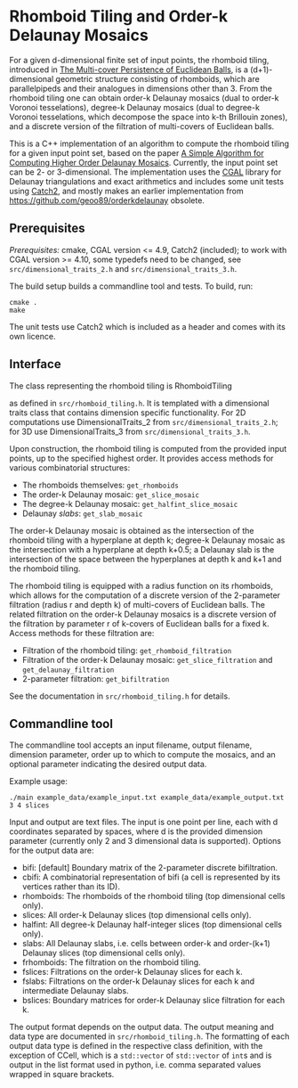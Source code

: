 # Rhomboid Tiling and Order-k Delaunay Mosaics

For a given d-dimensional finite set of input points, the rhomboid tiling,
introduced in [The Multi-cover Persistence of Euclidean
Balls](http://pub.ist.ac.at/~edels/Papers/2018-P-01-MultiCover.pdf),
is a (d+1)-dimensional geometric structure consisting of rhomboids, which
are parallelpipeds and their analogues in dimensions other than 3.
From the rhomboid tiling one can obtain order-k Delaunay mosaics (dual to
order-k Voronoi tesselations), degree-k Delaunay mosaics (dual to degree-k
Voronoi tesselations, which decompose the space into k-th Brillouin zones),
and a discrete version of the filtration of multi-covers of Euclidean balls.

This is a C++ implementation of an algorithm to compute the rhomboid tiling
for a given input point set, based on the paper 
[A Simple Algorithm for Computing Higher Order Delaunay
Mosaics](http://pub.ist.ac.at/~edels/Papers/2020-P-01-SimpleAlgorithm.pdf).
Currently, the input point set can be 2- or 3-dimensional.
The implementation uses the [CGAL](https://www.cgal.org/)
library for Delaunay triangulations and exact arithmetics and includes
some unit tests using [Catch2](https://github.com/catchorg/Catch2),
and mostly makes an earlier implementation from 
https://github.com/geoo89/orderkdelaunay obsolete.


## Prerequisites

_Prerequisites:_ cmake, CGAL version <= 4.9, Catch2 (included);
to work with CGAL version >= 4.10, some typedefs need to be changed,
see `src/dimensional_traits_2.h` and `src/dimensional_traits_3.h`.

The build setup builds a commandline tool and tests. To build, run:
```
cmake .
make
```

The unit tests use Catch2 which is included as a header and comes
with its own licence.


## Interface

The class representing the rhomboid tiling is RhomboidTiling<Dt> as defined in
`src/rhomboid_tiling.h`. It is templated with a dimensional traits class that
contains dimension specific functionality. For 2D computations use 
DimensionalTraits_2 from `src/dimensional_traits_2.h`; for 3D use
DimensionalTraits_3 from `src/dimensional_traits_3.h`.

Upon construction, the rhomboid tiling is computed from the provided input
points, up to the specified highest order. It provides access methods
for various combinatorial structures:

- The rhomboids themselves: `get_rhomboids`
- The order-k Delaunay mosaic: `get_slice_mosaic`
- The degree-k Delaunay mosaic: `get_halfint_slice_mosaic`
- Delaunay _slabs_: `get_slab_mosaic`

The order-k Delaunay mosaic is obtained as the intersection of the rhomboid
tiling with a hyperplane at depth k; degree-k Delaunay mosaic as the
intersection with a hyperplane at depth k+0.5; a Delaunay slab is the
intersection of the space between the hyperplanes at depth k and k+1 and
the rhomboid tiling.

The rhomboid tiling is equipped with a radius function on its rhomboids,
which allows for the computation of a discrete version of the 2-parameter
filtration (radius r and depth k) of multi-covers of Euclidean balls.
The related filtration on the order-k Delaunay mosaics is a discrete version
of the filtration by parameter r of k-covers of Euclidean balls for a fixed k.
Access methods for these filtration are:

- Filtration of the rhomboid tiling: `get_rhomboid_filtration`
- Filtration of the order-k Delaunay mosaic: `get_slice_filtration` and `get_delaunay_filtration`
- 2-parameter filtration: `get_bifiltration`

See the documentation in `src/rhomboid_tiling.h` for details.


## Commandline tool

The commandline tool accepts an input filename, output filename, dimension
parameter, order up to which to compute the mosaics, and an optional parameter
indicating the desired output data.

Example usage:
```
./main example_data/example_input.txt example_data/example_output.txt 3 4 slices
```
Input and output are text files. The input is one point per line,
each with d coordinates separated by spaces, where d is the provided dimension
parameter (currently only 2 and 3 dimensional data is supported).
Options for the output data are:

- bifi: [default] Boundary matrix of the 2-parameter discrete bifiltration.
- cbifi: A combinatorial representation of bifi (a cell is represented by its vertices rather than its ID).
- rhomboids: The rhomboids of the rhomboid tiling (top dimensional cells only).
- slices: All order-k Delaunay slices (top dimensional cells only).
- halfint: All degree-k Delaunay half-integer slices (top dimensional cells only).
- slabs: All Delaunay slabs, i.e. cells between order-k and order-(k+1) Delaunay slices (top dimensional cells only).
- frhomboids: The filtration on the rhomboid tiling.
- fslices: Filtrations on the order-k Delaunay slices for each k.
- fslabs: Filtrations on the order-k Delaunay slices for each k and intermediate Delaunay slabs.
- bslices: Boundary matrices for order-k Delaunay slice filtration for each k.

The output format depends on the output data. The output meaning and data type
are documented in `src/rhomboid_tiling.h`. The formatting of each output data
type is defined in the respective class definition, with the exception of
CCell, which is a `std::vector` of `std::vector` of `int`s and is output in 
the list format used in python, i.e. comma separated values wrapped in square
brackets.
